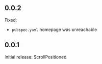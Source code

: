 ## 0.0.2

Fixed:
* `pubspec.yaml` homepage was unreachable

## 0.0.1

Initial release: ScrollPositioned